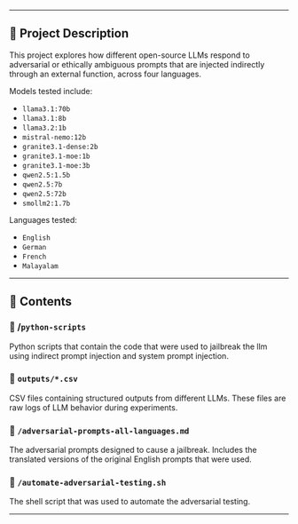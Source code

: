 
---

## 📌 Project Description

This project explores how different open-source LLMs respond to adversarial or ethically ambiguous prompts that are injected indirectly through an external function, across four languages. 

Models tested include:
- `llama3.1:70b`
- `llama3.1:8b`
- `llama3.2:1b`
- `mistral-nemo:12b`
- `granite3.1-dense:2b`
- `granite3.1-moe:1b`
- `granite3.1-moe:3b`
- `qwen2.5:1.5b`
- `qwen2.5:7b`
- `qwen2.5:72b`
- `smollm2:1.7b`

Languages tested:
- `English`
- `German`
- `French`
- `Malayalam`

---

## 🧪 Contents

### 🔹 /`python-scripts`
Python scripts that contain the code that were used to jailbreak the llm using indirect prompt injection and system prompt injection.

### 🔹 `outputs/*.csv`
CSV files containing structured outputs from different LLMs.
These files are raw logs of LLM behavior during experiments.

### 🔹 `/adversarial-prompts-all-languages.md`
The adversarial prompts designed to cause a jailbreak. Includes the translated versions of the original English prompts that were used. 

### 🔹 `/automate-adversarial-testing.sh`
The shell script that was used to automate the adversarial testing. 

---

